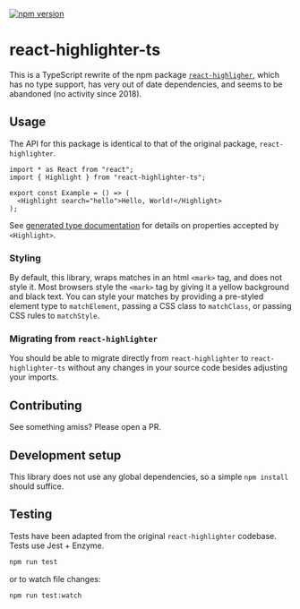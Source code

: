 [![npm
version](https://badge.fury.io/js/react-highlighter-ts.svg)](https://www.npmjs.com/package/react-highlighter-ts)

# react-highlighter-ts
This is a TypeScript rewrite of the npm package
[`react-highligher`](https://github.com/helior/react-highlighter), which has no
type support, has very out of date dependencies, and seems to be abandoned (no
activity since 2018).


## Usage
The API for this package is identical to that of the original package,
`react-highlighter`.

```tsx
import * as React from "react";
import { Highlight } from "react-highlighter-ts";

export const Example = () => (
  <Highlight search="hello">Hello, World!</Highlight>
);
```
See [generated type
documentation](https://chadlavi.github.io/react-highlighter-ts/) for details on
properties accepted by `<Highlight>`.

### Styling
By default, this library, wraps matches in an html `<mark>` tag, and does not
style it. Most browsers style the `<mark>` tag by giving it a yellow background
and black text. You can style your matches by providing a pre-styled
element type to `matchElement`, passing a CSS class to `matchClass`, or passing
CSS rules to `matchStyle`.

### Migrating from `react-highlighter`
You should be able to migrate directly from `react-highlighter` to
`react-highlighter-ts` without any changes in your source code besides adjusting
your imports.

## Contributing
See something amiss? Please open a PR.

## Development setup
This library does not use any global dependencies, so a simple `npm install`
should suffice.

## Testing

Tests have been adapted from the original `react-highlighter` codebase. Tests
use Jest + Enzyme. 

```sh
npm run test
```
or to watch file changes: 

```sh
npm run test:watch
```
